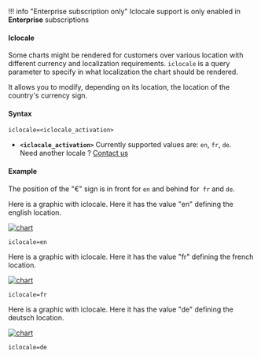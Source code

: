 !!! info "Enterprise subscription only"
    Iclocale support is only enabled in **Enterprise** subscriptions

#### Iclocale

Some charts might be rendered for customers over various location with different currency and localization requirements. `iclocale` is a query parameter to specify in what localization the chart should be rendered.

It allows you to modify, depending on its location, the location of the country's currency sign.

#### Syntax

```
iclocale=<iclocale_activation>
```

- **`<iclocale_activation>`** Currently supported values are: `en`, `fr`, `de`. <br> Need another locale ? [Contact us](mailto:support@image-charts.com)


#### Example

The position of the "€" sign is in front for `en` and behind for` fr` and `de`.

Here is a graphic with iclocale. Here it has the value "en" defining the english location.

[![chart](https://image-charts.com/chart?chbr=8&chco=ED6D85%7CF7CF6B%7C56A1E5%7CF2A254%7C85e085&chd=a%3A140000%2C45000%2C48000%2C84000%2C165000&chg=20%2C50%2C5%2C5&chls=2.0%2C0.0%2C0.0&chm=N%2AcEURsz%2A%2CFFFFFF%2C0%2C-1%2C10%2CDosis%2Cnormal&chs=700x400&cht=bvg&chxl=1%3A%7CBMW%20i8%7CTesla%203%7CFord%20Mustang%7CAudi%20RS5%7CPorshe%20Taycan&chxs=0N%2AcEURzs%2A%2C00000%2C13%2C0%7C1N%2A%2A%2C00000%2C13%2C0&chxt=y%2Cx&icac=documentation&icff=Domine&icfs=normal&iclocale=en&icretina=1&ichm=d7e25e133d9f9af640877bebe6e47d2286fe7187a98bdeeec96803a5845f5310)](https://editor.image-charts.com/chart?chbr=8&chco=ED6D85%7CF7CF6B%7C56A1E5%7CF2A254%7C85e085&chd=a%3A140000%2C45000%2C48000%2C84000%2C165000&chg=20%2C50%2C5%2C5&chls=2.0%2C0.0%2C0.0&chm=N%2AcEURsz%2A%2CFFFFFF%2C0%2C-1%2C10%2CDosis%2Cnormal&chs=700x400&cht=bvg&chxl=1%3A%7CBMW%20i8%7CTesla%203%7CFord%20Mustang%7CAudi%20RS5%7CPorshe%20Taycan&chxs=0N%2AcEURzs%2A%2C00000%2C13%2C0%7C1N%2A%2A%2C00000%2C13%2C0&chxt=y%2Cx&icac=documentation&icff=Domine&icfs=normal&iclocale=en&icretina=1&ichm=d7e25e133d9f9af640877bebe6e47d2286fe7187a98bdeeec96803a5845f5310)

```
iclocale=en
```

Here is a graphic with iclocale. Here it has the value "fr" defining the french location.

[![chart](https://image-charts.com/chart?chbr=8&chco=ED6D85%7CF7CF6B%7C56A1E5%7CF2A254%7C85e085&chd=a%3A140000%2C45000%2C48000%2C84000%2C165000&chg=20%2C50%2C5%2C5&chls=2.0%2C0.0%2C0.0&chm=N%2AcEURsz%2A%2CFFFFFF%2C0%2C-1%2C10%2CDosis%2Cnormal&chs=700x400&cht=bvg&chxl=1%3A%7CBMW%20i8%7CTesla%203%7CFord%20Mustang%7CAudi%20RS5%7CPorshe%20Taycan&chxs=0N%2AcEURzs%2A%2C00000%2C13%2C0%7C1N%2A%2A%2C00000%2C13%2C0&chxt=y%2Cx&icac=documentation&icff=Domine&icfs=normal&iclocale=fr&icretina=1&ichm=6c22f6db819c1f722c6ea560331bfd0093870d54c6ce24e507b65eef21515d1d)](https://editor.image-charts.com/chart?chbr=8&chco=ED6D85%7CF7CF6B%7C56A1E5%7CF2A254%7C85e085&chd=a%3A140000%2C45000%2C48000%2C84000%2C165000&chg=20%2C50%2C5%2C5&chls=2.0%2C0.0%2C0.0&chm=N%2AcEURsz%2A%2CFFFFFF%2C0%2C-1%2C10%2CDosis%2Cnormal&chs=700x400&cht=bvg&chxl=1%3A%7CBMW%20i8%7CTesla%203%7CFord%20Mustang%7CAudi%20RS5%7CPorshe%20Taycan&chxs=0N%2AcEURzs%2A%2C00000%2C13%2C0%7C1N%2A%2A%2C00000%2C13%2C0&chxt=y%2Cx&icac=documentation&icff=Domine&icfs=normal&iclocale=fr&icretina=1&ichm=6c22f6db819c1f722c6ea560331bfd0093870d54c6ce24e507b65eef21515d1d)

```
iclocale=fr
```

Here is a graphic with iclocale. Here it has the value "de" defining the deutsch location.

[![chart](https://image-charts.com/chart?chbr=8&chco=ED6D85%7CF7CF6B%7C56A1E5%7CF2A254%7C85e085&chd=a%3A140000%2C45000%2C48000%2C84000%2C165000&chg=20%2C50%2C5%2C5&chls=2.0%2C0.0%2C0.0&chm=N%2AcEURsz%2A%2CFFFFFF%2C0%2C-1%2C10%2CDosis%2Cnormal&chs=700x400&cht=bvg&chxl=1%3A%7CBMW%20i8%7CTesla%203%7CFord%20Mustang%7CAudi%20RS5%7CPorshe%20Taycan&chxs=0N%2AcEURzs%2A%2C00000%2C13%2C0%7C1N%2A%2A%2C00000%2C13%2C0&chxt=y%2Cx&icac=documentation&icff=Domine&icfs=normal&iclocale=de&icretina=1&ichm=bd8a2747d9b6bc2d00f3e30bb5ea0bb92ecc099543dd92722738b8431ff15e20)](https://editor.image-charts.com/chart?chbr=8&chco=ED6D85%7CF7CF6B%7C56A1E5%7CF2A254%7C85e085&chd=a%3A140000%2C45000%2C48000%2C84000%2C165000&chg=20%2C50%2C5%2C5&chls=2.0%2C0.0%2C0.0&chm=N%2AcEURsz%2A%2CFFFFFF%2C0%2C-1%2C10%2CDosis%2Cnormal&chs=700x400&cht=bvg&chxl=1%3A%7CBMW%20i8%7CTesla%203%7CFord%20Mustang%7CAudi%20RS5%7CPorshe%20Taycan&chxs=0N%2AcEURzs%2A%2C00000%2C13%2C0%7C1N%2A%2A%2C00000%2C13%2C0&chxt=y%2Cx&icac=documentation&icff=Domine&icfs=normal&iclocale=de&icretina=1&ichm=bd8a2747d9b6bc2d00f3e30bb5ea0bb92ecc099543dd92722738b8431ff15e20)

```
iclocale=de
```
